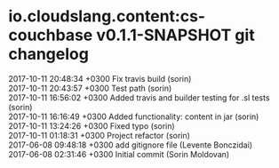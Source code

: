 # io.cloudslang.content:cs-couchbase v0.1.1-SNAPSHOT git changelog

2017-10-11 20:48:34 +0300    Fix travis build (sorin)  
2017-10-11 20:43:57 +0300    Test path (sorin)  
2017-10-11 16:56:02 +0300    Added travis and builder testing for .sl tests (sorin)  
2017-10-11 16:16:49 +0300    Added functionality: content in jar (sorin)  
2017-10-11 13:24:26 +0300    Fixed typo (sorin)  
2017-10-11 01:18:31 +0300    Project refactor (sorin)  
2017-06-08 09:48:18 +0300    add gitignore file (Levente Bonczidai)  
2017-06-08 02:31:46 +0300    Initial commit (Sorin Moldovan)  
